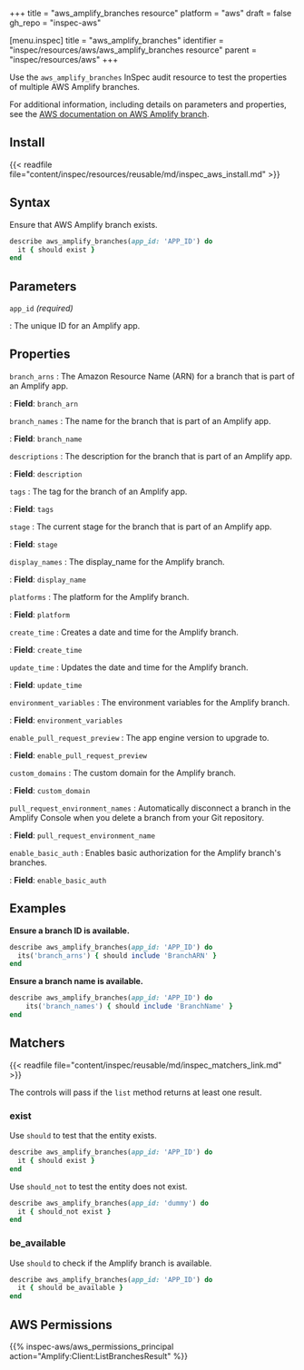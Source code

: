 +++
title = "aws_amplify_branches resource"
platform = "aws"
draft = false
gh_repo = "inspec-aws"

[menu.inspec]
title = "aws_amplify_branches"
identifier = "inspec/resources/aws/aws_amplify_branches resource"
parent = "inspec/resources/aws"
+++

Use the `aws_amplify_branches` InSpec audit resource to test the properties of multiple AWS Amplify branches.

For additional information, including details on parameters and properties, see the [AWS documentation on AWS Amplify branch](https://docs.aws.amazon.com/amplify/latest/APIReference/API_App.html).

## Install

{{< readfile file="content/inspec/resources/reusable/md/inspec_aws_install.md" >}}

## Syntax

Ensure that AWS Amplify branch exists.

```ruby
describe aws_amplify_branches(app_id: 'APP_ID') do
  it { should exist }
end
```

## Parameters

`app_id` _(required)_

: The unique ID for an Amplify app.

## Properties

`branch_arns`
: The Amazon Resource Name (ARN) for a branch that is part of an Amplify app.

: **Field**: `branch_arn`

`branch_names`
: The name for the branch that is part of an Amplify app.

: **Field**: `branch_name`

`descriptions`
: The description for the branch that is part of an Amplify app.

: **Field**: `description`

`tags`
: The tag for the branch of an Amplify app.

: **Field**: `tags`

`stage`
: The current stage for the branch that is part of an Amplify app.

: **Field**: `stage`

`display_names`
: The display_name for the Amplify branch.

: **Field**: `display_name`

`platforms`
: The platform for the Amplify branch.

: **Field**: `platform`

`create_time`
: Creates a date and time for the Amplify branch.

: **Field**: `create_time`

`update_time`
: Updates the date and time for the Amplify branch.

: **Field**: `update_time`

`environment_variables`
: The environment variables for the Amplify branch.

: **Field**: `environment_variables`

`enable_pull_request_preview`
: The app engine version to upgrade to.

: **Field**: `enable_pull_request_preview`

`custom_domains`
: The custom domain for the Amplify branch.

: **Field**: `custom_domain`

`pull_request_environment_names`
: Automatically disconnect a branch in the Amplify Console when you delete a branch from your Git repository.

: **Field**: `pull_request_environment_name`

`enable_basic_auth`
: Enables basic authorization for the Amplify branch's branches.

: **Field**: `enable_basic_auth`

## Examples

**Ensure a branch ID is available.**

```ruby
describe aws_amplify_branches(app_id: 'APP_ID') do
  its('branch_arns') { should include 'BranchARN' }
end
```

**Ensure a branch name is available.**

```ruby
describe aws_amplify_branches(app_id: 'APP_ID') do
    its('branch_names') { should include 'BranchName' }
end
```

## Matchers

{{< readfile file="content/inspec/reusable/md/inspec_matchers_link.md" >}}

The controls will pass if the `list` method returns at least one result.

### exist

Use `should` to test that the entity exists.

```ruby
describe aws_amplify_branches(app_id: 'APP_ID') do
  it { should exist }
end
```

Use `should_not` to test the entity does not exist.

```ruby
describe aws_amplify_branches(app_id: 'dummy') do
  it { should_not exist }
end
```

### be_available

Use `should` to check if the Amplify branch is available.

```ruby
describe aws_amplify_branches(app_id: 'APP_ID') do
  it { should be_available }
end
```

## AWS Permissions

{{% inspec-aws/aws_permissions_principal action="Amplify:Client:ListBranchesResult" %}}
